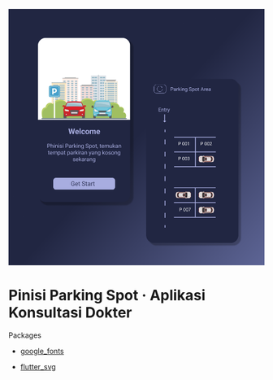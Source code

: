 ![](https://github.com/alwijein/pinisi_parking_spot/blob/master/mockup.png)

  

# Pinisi Parking Spot &middot; Aplikasi Konsultasi Dokter


Packages

- [google_fonts](https://pub.dev/packages/google_fonts)

- [flutter_svg](https://pub.dev/packages/flutter_svg)

 